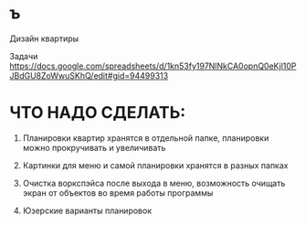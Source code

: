 ﻿# ъ
Дизайн квартиры

Задачи
https://docs.google.com/spreadsheets/d/1kn53fy197NlNkCA0opnQ0eKjl10PJBdGU8ZoWwuSKhQ/edit#gid=94499313



# ЧТО НАДО СДЕЛАТЬ:


  1. Планировки квартир хранятся в отдельной папке, планировки можно прокручивать и увеличивать


  2. Картинки для меню и самой планировки хранятся в разных папках


  3. Очистка воркспэйса после выхода в меню, возможность очищать экран от объектов во время работы программы
  
  
  4. Юзерские варианты планировок
